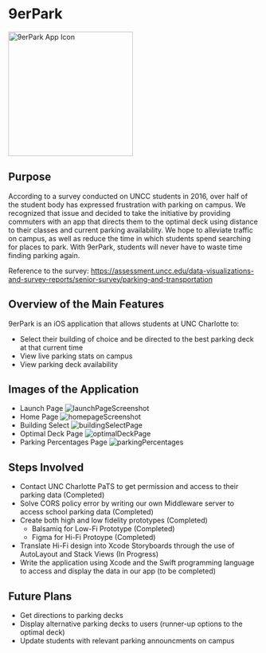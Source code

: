 # 9erPark
<img src = "https://github.com/jlthompson96/9erPark/blob/main/9erPark/Assets.xcassets/AppIcon.appiconset/1024.png?raw=true" alt="9erPark App Icon" height="250px"/>

## Purpose
According to a survey conducted on UNCC students in 2016, over half of the student body has expressed frustration with parking on campus. We recognized that issue and decided to take the initiative by providing commuters with an app that directs them to the optimal deck using distance to their classes and current parking availability. We hope to alleviate traffic on campus, as well as reduce the time in which students spend searching for places to park. With 9erPark, students will never have to waste time finding parking again.

Reference to the survey: 
https://assessment.uncc.edu/data-visualizations-and-survey-reports/senior-survey/parking-and-transportation

## Overview of the Main Features
9erPark is an iOS application that allows students at UNC Charlotte to:
* Select their building of choice and be directed to the best parking deck at that current time
* View live parking stats on campus
* View parking deck availability

## Images of the Application

* Launch Page
![launchPageScreenshot](9erPark/projectScreenshots/launchScreen.png)
* Home Page
![homepageScreenshot](9erPark/projectScreenshots/homePage.png)
* Building Select
![buildingSelectPage](9erPark/projectScreenshots/buildingSelect.png)
* Optimal Deck Page
![optimalDeckPage](9erPark/projectScreenshots/optimalDeckPage.png)
* Parking Percentages Page
![parkingPercentages](9erPark/projectScreenshots/liveFeed.png)

## Steps Involved
* Contact UNC Charlotte PaTS to get permission and access to their parking data (Completed)
* Solve CORS policy error by writing our own Middleware server to access school parking data (Completed)
* Create both high and low fidelity prototypes (Completed)
     * Balsamiq for Low-Fi Prototype (Completed)
     * Figma for Hi-Fi Protoype (Completed)
* Translate Hi-Fi design into Xcode Storyboards through the use of AutoLayout and Stack Views (In Progress)
* Write the application using Xcode and the Swift programming language to access and display the data in our app (to be completed)

## Future Plans
* Get directions to parking decks
* Display alternative parking decks to users (runner-up options to the optimal deck)
* Update students with relevant parking announcments on campus
